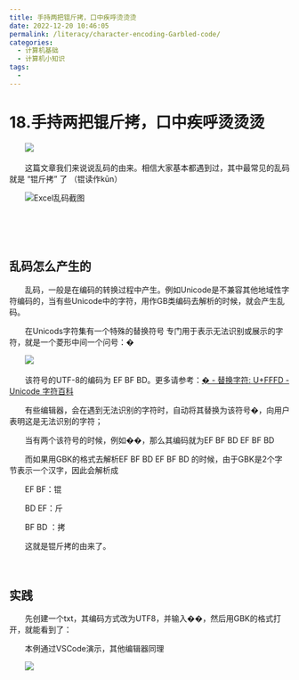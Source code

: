 ```yaml
---
title: 手持两把锟斤拷，口中疾呼烫烫烫
date: 2022-12-20 10:46:05
permalink: /literacy/character-encoding-Garbled-code/
categories:
  - 计算机基础
  - 计算机小知识
tags:
  - 
---
```

# 18.手持两把锟斤拷，口中疾呼烫烫烫

　　‍![](https://image.peterjxl.com//blog/23-%E4%BD%86%E6%98%AF%E6%88%91%E6%8B%92%E7%BB%9D-20221220104503-fyzcrwr.png)

　　这篇文章我们来说说乱码的由来。相信大家基本都遇到过，其中最常见的乱码就是 “锟斤拷” 了 （锟读作kūn）

<!-- more -->

　　![Excel乱码截图](https://image.peterjxl.com/blog/image-20221218200013-vjquufz.png)

　　‍

　　‍

## 乱码怎么产生的

　　乱码，一般是在编码的转换过程中产生。例如Unicode是不兼容其他地域性字符编码的，当有些Unicode中的字符，用作GB类编码去解析的时候，就会产生乱码。

　　在Unicods字符集有一个特殊的替换符号  专门用于表示无法识别或展示的字符，就是一个菱形中间一个问号：�

　　![](https://image.peterjxl.com/blog/image-20221219185455-ev7ofk3.png)

　　该符号的UTF-8的编码为 EF BF BD。更多请参考：[� - 替换字符: U+FFFD - Unicode 字符百科](https://unicode-table.com/cn/FFFD/)

　　有些编辑器，会在遇到无法识别的字符时，自动将其替换为该符号�，向用户表明这是无法识别的字符；

　　当有两个该符号的时候，例如��，那么其编码就为EF BF BD EF BF BD

　　而如果用GBK的格式去解析EF BF BD EF BF BD 的时候，由于GBK是2个字节表示一个汉字，因此会解析成 

　　EF BF：锟

　　BD EF：斤

　　BF BD ：拷

　　这就是锟斤拷的由来了。

　　‍

## 实践

　　先创建一个txt，其编码方式改为UTF8，并输入��，然后用GBK的格式打开，就能看到了：

　　本例通过VSCode演示，其他编辑器同理

　　![](https://image.peterjxl.com/blog/image-20221219190432-xnifg28.png)

